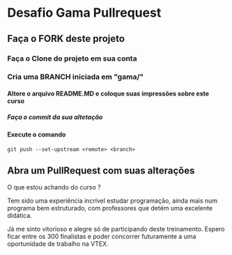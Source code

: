 # Desafio Gama Pullrequest

## Faça o FORK deste projeto

### Faça o Clone do projeto em sua conta

### Cria uma BRANCH iniciada em "gama/"

#### Altere o arquivo README.MD e coloque suas impressões sobre este curso

##### Faça o commit da sua altetação

#### Execute o comando

`git push --set-upstream <remote> <branch>`

## Abra um PullRequest com suas alterações

O que estou achando do curso ?

Tem sido uma experiência incrível estudar programação, ainda mais num programa bem estruturado, com professores que detém uma excelente didática.

Já me sinto vitorioso e alegre só de participando deste treinamento. Espero ficar entre os 300 finalistas e poder concorrer futuramente a uma oportunidade de trabalho na VTEX.
